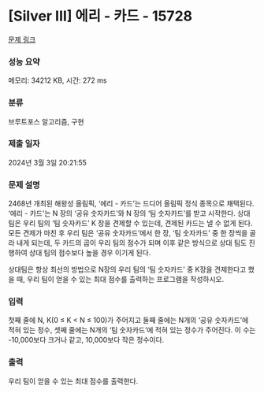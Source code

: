 # [Silver III] 에리 - 카드 - 15728 

[문제 링크](https://www.acmicpc.net/problem/15728) 

### 성능 요약

메모리: 34212 KB, 시간: 272 ms

### 분류

브루트포스 알고리즘, 구현

### 제출 일자

2024년 3월 3일 20:21:55

### 문제 설명

<p>2468년 개최된 해왕성 올림픽, ‘에리 - 카드’는 드디어 올림픽 정식 종목으로 채택된다. ‘에리 - 카드’는 N 장의 ‘공유 숫자카드’와 N 장의 ‘팀 숫자카드’를 받고 시작한다. 상대 팀은 우리 팀의 ‘팀 숫자카드’ K 장을 견제할 수 있는데, 견제된 카드는 낼 수 없게 된다. 모든 견제가 마친 후 우리 팀은 ‘공유 숫자카드’에서 한 장, ‘팀 숫자카드’ 중 한 장씩을 골라 내게 되는데, 두 카드의 곱이 우리 팀의 점수가 되며 이후 같은 방식으로 상대 팀도 진행하여 상대 팀의 점수보다 높을 경우 이기게 된다.</p>

<p>상대팀은 항상 최선의 방법으로 N장의 우리 팀의 ‘팀 숫자카드’ 중 K장을 견제한다고 했을 때, 우리 팀이 얻을 수 있는 최대 점수를 출력하는 프로그램을 작성하시오.</p>

### 입력 

 <p>첫째 줄에 N, K(0 ≤ K < N ≤ 100)가 주어지고 둘째 줄에는 N개의 ‘공유 숫자카드’에 적혀 있는 정수, 셋째 줄에는 N개의 ‘팀 숫자카드’에 적혀 있는 정수가 주어진다. 이 수는 -10,000보다 크거나 같고, 10,000보다 작은 정수이다.</p>

### 출력 

 <p>우리 팀이 얻을 수 있는 최대 점수를 출력한다.</p>

